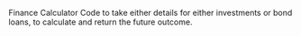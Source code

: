 Finance Calculator
Code to take either details for either investments or bond loans, to calculate and return the future outcome.

